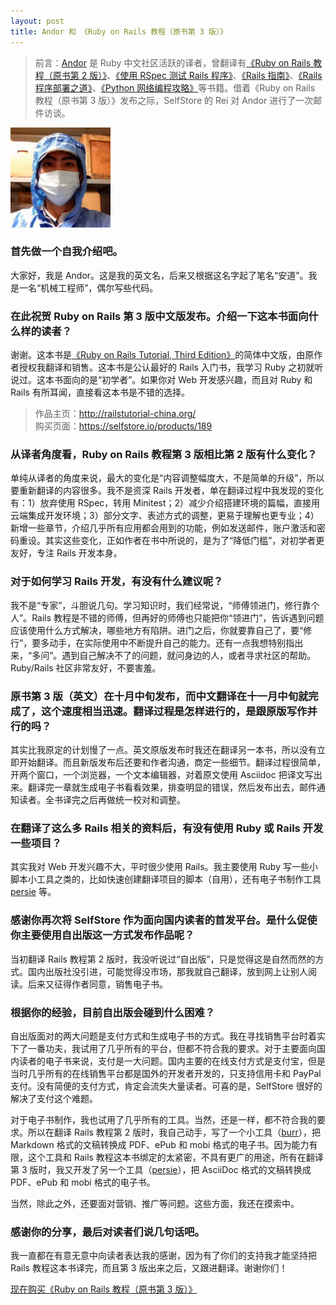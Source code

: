 ```yaml
---
layout: post
title: Andor 和 《Ruby on Rails 教程（原书第 3 版）》
---
```


> 前言：[Andor](http://about.ac/) 是 Ruby 中文社区活跃的译者，曾翻译有[《Ruby on Rails 教程（原书第 2 版）》](https://selfstore.io/products/2)、[《使用 RSpec 测试 Rails 程序》](https://selfstore.io/products/3)、[《Rails 指南》](https://selfstore.io/products/13)、[《Rails 程序部署之道》](https://selfstore.io/products/66)、[《Python 网络编程攻略》](http://about.ac/books/python-network-programming-cookbook.html)等书籍。借着《Ruby on Rails 教程（原书第 3 版）》发布之际，SelfStore 的 Rei 对 Andor 进行了一次邮件访谈。

![](/images/posts/2014-11-26-andor-and-ruby-on-rails-tutorial-3rd-cn/andor.png)

### 首先做一个自我介绍吧。

大家好，我是 Andor。这是我的英文名，后来又根据这名字起了笔名“安道”。我是一名“机械工程师”，偶尔写些代码。

### 在此祝贺 Ruby on Rails 第 3 版中文版发布。介绍一下这本书面向什么样的读者？

谢谢。这本书是[《Ruby on Rails Tutorial, Third Edition》](https://www.railstutorial.org/)的简体中文版，由原作者授权我翻译和销售。这本书是公认最好的 Rails 入门书，我学习 Ruby 之初就听说过。这本书面向的是“初学者”。如果你对 Web 开发感兴趣，而且对 Ruby 和 Rails 有所耳闻，直接看这本书是不错的选择。

> 作品主页：http://railstutorial-china.org/  
> 购买页面：https://selfstore.io/products/189

### 从译者角度看，Ruby on Rails 教程第 3 版相比第 2 版有什么变化？

单纯从译者的角度来说，最大的变化是“内容调整幅度大，不是简单的升级”，所以要重新翻译的内容很多。我不是资深 Rails 开发者，单在翻译过程中我发现的变化有：1）放弃使用 RSpec，转用 Minitest；2）减少介绍搭建环境的篇幅，直接用云端集成开发环境；3）部分文字、表述方式的调整，更易于理解也更专业；4）新增一些章节，介绍几乎所有应用都会用到的功能，例如发送邮件，账户激活和密码重设。其实这些变化，正如作者在书中所说的，是为了“降低门槛”，对初学者更友好，专注 Rails 开发本身。

### 对于如何学习 Rails 开发，有没有什么建议呢？

我不是“专家”，斗胆说几句。学习知识时，我们经常说，“师傅领进门，修行靠个人”。Rails 教程是不错的师傅，但再好的师傅也只能把你“领进门”，告诉遇到问题应该使用什么方式解决，哪些地方有陷阱。进门之后，你就要靠自己了，要“修行”，要多动手，在实际使用中不断提升自己的能力。还有一点我想特别指出来，“多问”。遇到自己解决不了的问题，就问身边的人，或者寻求社区的帮助。Ruby/Rails 社区非常友好，不要害羞。

### 原书第 3 版（英文）在十月中旬发布，而中文翻译在十一月中旬就完成了，这个速度相当迅速。翻译过程是怎样进行的，是跟原版写作并行的吗？

其实比我原定的计划慢了一点。英文原版发布时我还在翻译另一本书，所以没有立即开始翻译。而且新版发布后还要和作者沟通，商定一些细节。翻译过程很简单，开两个窗口，一个浏览器，一个文本编辑器，对着原文使用 Asciidoc 把译文写出来。翻译完一章就生成电子书看看效果，排查明显的错误，然后发布出去，邮件通知读者。全书译完之后再做统一校对和调整。

### 在翻译了这么多 Rails 相关的资料后，有没有使用 Ruby 或 Rails 开发一些项目？

其实我对 Web 开发兴趣不大，平时很少使用 Rails。我主要使用 Ruby 写一些小脚本小工具之类的，比如快速创建翻译项目的脚本（自用），还有电子书制作工具 [persie](https://github.com/AndorChen/persie) 等。

### 感谢你再次将 SelfStore 作为面向国内读者的首发平台。是什么促使你主要使用自出版这一方式发布作品呢？

当初翻译 Rails 教程第 2 版时，我没听说过“自出版”，只是觉得这是自然而然的方式。国内出版社没引进，可能觉得没市场，那我就自己翻译，放到网上让别人阅读。后来又征得作者同意，销售电子书。

### 根据你的经验，目前自出版会碰到什么困难？

自出版面对的两大问题是支付方式和生成电子书的方式。我在寻找销售平台时着实下了一番功夫，我试用了几乎所有的平台，但都不符合我的要求。对于主要面向国内读者的电子书来说，支付是一大问题。国内主要的在线支付方式是支付宝，但是当时几乎所有的在线销售平台都是国外的开发者开发的，只支持信用卡和 PayPal 支付。没有简便的支付方式，肯定会流失大量读者。可喜的是，SelfStore 很好的解决了支付这个难题。

对于电子书制作，我也试用了几乎所有的工具。当然，还是一样，都不符合我的要求。所以在翻译 Rails 教程第 2 版时，我自己动手，写了一个小工具（[burr](https://github.com/AndorChen/burr)），把 Markdown 格式的文稿转换成 PDF、ePub 和 mobi 格式的电子书。因为能力有限，这个工具和 Rails 教程这本书绑定的太紧密，不具有更广的用途，所有在翻译第 3 版时，我又开发了另一个工具（[persie](https://github.com/AndorChen/persie)），把 AsciiDoc 格式的文稿转换成 PDF、ePub 和 mobi 格式的电子书。

当然，除此之外，还要面对营销、推广等问题。这些方面，我还在摸索中。

### 感谢你的分享，最后对读者们说几句话吧。

我一直都在有意无意中向读者表达我的感谢，因为有了你们的支持我才能坚持把 Rails 教程这本书译完，而且第 3 版出来之后，又跟进翻译。谢谢你们！

<a class="big-button blue" href="https://selfstore.io/products/189">现在购买《Ruby on Rails 教程（原书第 3 版）》</a>
